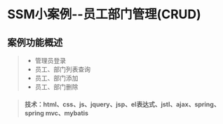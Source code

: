 # SSM小案例--员工部门管理(CRUD)

## 案例功能概述
   >* 管理员登录
   >* 员工、部门列表查询
   >* 员工、部门添加
   >* 员工、部门删除

> #### 技术：html、css、js、jquery、jsp、el表达式、jstl、ajax、spring、spring mvc、mybatis
   
   
  
